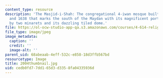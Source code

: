 ```yaml
---
content_type: resource
description: 'The Masjid-i-Shah: The congregational 4-iwan mosque built between 1612
  and 1638 that marks the south of the Maydan with its magnificent portal flanked
  by two minarets and its dazzling tiled dome.'
file: https://ol-ocw-studio-app-qa.s3.amazonaws.com/courses/4-614-religious-architecture-and-islamic-cultures-fall-2002/cedb0fd77dd165d3d3358fa04335936d_2004thumbnail.jpg
file_type: image/jpeg
image_metadata:
  caption: ''
  credit: ''
  image-alt: ''
parent_uid: 68abeaab-4eff-532c-e858-18d3ffb567bd
resourcetype: Image
title: 2004thumbnail.jpg
uid: cedb0fd7-7dd1-65d3-d335-8fa04335936d
---
```


